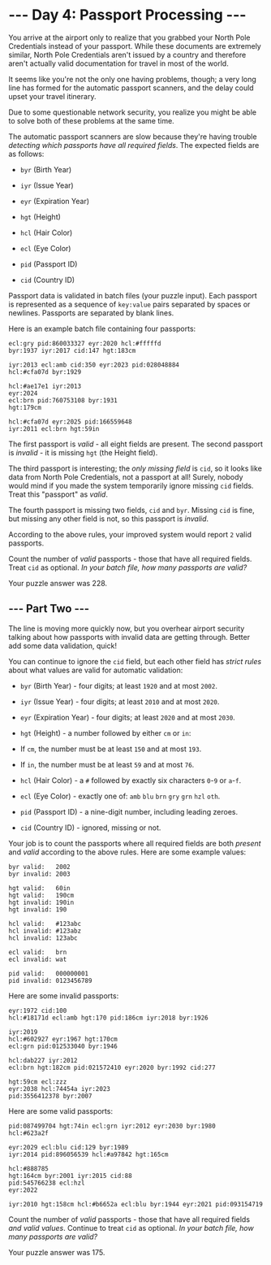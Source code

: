 # --- Day 4: Passport Processing ---

You arrive at the airport only to realize that you grabbed your North Pole Credentials instead of your passport. While these documents are extremely similar, North Pole Credentials aren't issued by a country and therefore aren't actually valid documentation for travel in most of the world.

It seems like you're not the only one having problems, though; a very long line has formed for the automatic passport scanners, and the delay could upset your travel itinerary.

Due to some questionable network security, you realize you might be able to solve both of these problems at the same time.

The automatic passport scanners are slow because they're having trouble *detecting which passports have all required fields*. The expected fields are as follows:


 - `byr` (Birth Year)

 - `iyr` (Issue Year)

 - `eyr` (Expiration Year)

 - `hgt` (Height)

 - `hcl` (Hair Color)

 - `ecl` (Eye Color)

 - `pid` (Passport ID)

 - `cid` (Country ID)


Passport data is validated in batch files (your puzzle input). Each passport is represented as a sequence of `key:value` pairs separated by spaces or newlines. Passports are separated by blank lines.

Here is an example batch file containing four passports:

```
ecl:gry pid:860033327 eyr:2020 hcl:#fffffd
byr:1937 iyr:2017 cid:147 hgt:183cm

iyr:2013 ecl:amb cid:350 eyr:2023 pid:028048884
hcl:#cfa07d byr:1929

hcl:#ae17e1 iyr:2013
eyr:2024
ecl:brn pid:760753108 byr:1931
hgt:179cm

hcl:#cfa07d eyr:2025 pid:166559648
iyr:2011 ecl:brn hgt:59in

```

The first passport is *valid* - all eight fields are present. The second passport is *invalid* - it is missing `hgt` (the Height field).

The third passport is interesting; the *only missing field* is `cid`, so it looks like data from North Pole Credentials, not a passport at all! Surely, nobody would mind if you made the system temporarily ignore missing `cid` fields.  Treat this "passport" as *valid*.

The fourth passport is missing two fields, `cid` and `byr`. Missing `cid` is fine, but missing any other field is not, so this passport is *invalid*.

According to the above rules, your improved system would report `2` valid passports.

Count the number of *valid* passports - those that have all required fields. Treat `cid` as optional. *In your batch file, how many passports are valid?*


Your puzzle answer was 228.

## --- Part Two ---

The line is moving more quickly now, but you overhear airport security talking about how passports with invalid data are getting through. Better add some data validation, quick!

You can continue to ignore the `cid` field, but each other field has *strict rules* about what values are valid for automatic validation:


 - `byr` (Birth Year) - four digits; at least `1920` and at most `2002`.

 - `iyr` (Issue Year) - four digits; at least `2010` and at most `2020`.

 - `eyr` (Expiration Year) - four digits; at least `2020` and at most `2030`.

 - `hgt` (Height) - a number followed by either `cm` or `in`:
  
 - If `cm`, the number must be at least `150` and at most `193`.

 - If `in`, the number must be at least `59` and at most `76`.




 - `hcl` (Hair Color) - a `#` followed by exactly six characters `0`-`9` or `a`-`f`.

 - `ecl` (Eye Color) - exactly one of: `amb` `blu` `brn` `gry` `grn` `hzl` `oth`.

 - `pid` (Passport ID) - a nine-digit number, including leading zeroes.

 - `cid` (Country ID) - ignored, missing or not.


Your job is to count the passports where all required fields are both *present* and *valid* according to the above rules. Here are some example values:

```
byr valid:   2002
byr invalid: 2003

hgt valid:   60in
hgt valid:   190cm
hgt invalid: 190in
hgt invalid: 190

hcl valid:   #123abc
hcl invalid: #123abz
hcl invalid: 123abc

ecl valid:   brn
ecl invalid: wat

pid valid:   000000001
pid invalid: 0123456789

```

Here are some invalid passports:

```
eyr:1972 cid:100
hcl:#18171d ecl:amb hgt:170 pid:186cm iyr:2018 byr:1926

iyr:2019
hcl:#602927 eyr:1967 hgt:170cm
ecl:grn pid:012533040 byr:1946

hcl:dab227 iyr:2012
ecl:brn hgt:182cm pid:021572410 eyr:2020 byr:1992 cid:277

hgt:59cm ecl:zzz
eyr:2038 hcl:74454a iyr:2023
pid:3556412378 byr:2007

```

Here are some valid passports:

```
pid:087499704 hgt:74in ecl:grn iyr:2012 eyr:2030 byr:1980
hcl:#623a2f

eyr:2029 ecl:blu cid:129 byr:1989
iyr:2014 pid:896056539 hcl:#a97842 hgt:165cm

hcl:#888785
hgt:164cm byr:2001 iyr:2015 cid:88
pid:545766238 ecl:hzl
eyr:2022

iyr:2010 hgt:158cm hcl:#b6652a ecl:blu byr:1944 eyr:2021 pid:093154719

```

Count the number of *valid* passports - those that have all required fields *and valid values*. Continue to treat `cid` as optional. *In your batch file, how many passports are valid?*


Your puzzle answer was 175.
